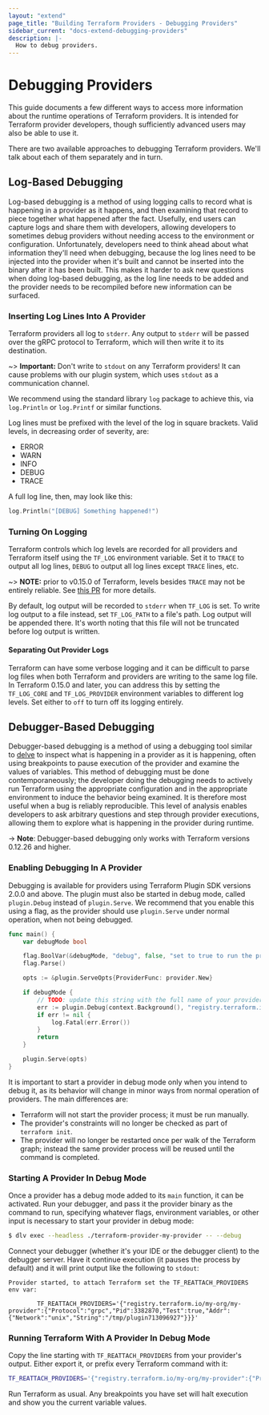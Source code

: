 ```yaml
---
layout: "extend"
page_title: "Building Terraform Providers - Debugging Providers"
sidebar_current: "docs-extend-debugging-providers"
description: |-
  How to debug providers.
---
```


# Debugging Providers

This guide documents a few different ways to access more information about the
runtime operations of Terraform providers. It is intended for Terraform
provider developers, though sufficiently advanced users may also be able to use
it.

There are two available approaches to debugging Terraform providers. We'll talk
about each of them separately and in turn.

## Log-Based Debugging

Log-based debugging is a method of using logging calls to record what is
happening in a provider as it happens, and then examining that record to piece
together what happened after the fact. Usefully, end users can capture logs and
share them with developers, allowing developers to sometimes debug providers
without needing access to the environment or configuration. Unfortunately,
developers need to think ahead about what information they'll need when
debugging, because the log lines need to be injected into the provider when
it's built and cannot be inserted into the binary after it has been built. This
makes it harder to ask new questions when doing log-based debugging, as the log
line needs to be added and the provider needs to be recompiled before new
information can be surfaced.

### Inserting Log Lines Into A Provider

Terraform providers all log to `stderr`. Any output to `stderr` will be passed
over the gRPC protocol to Terraform, which will then write it to its
destination.

~> **Important:** Don't write to `stdout` on any Terraform providers! It can cause
   problems with our plugin system, which uses `stdout` as a communication
   channel.

We recommend using the standard library `log` package to achieve this,
via `log.Println` or `log.Printf` or similar functions.

Log lines must be prefixed with the level of the log in square brackets. Valid
levels, in decreasing order of severity, are:

* ERROR
* WARN
* INFO
* DEBUG
* TRACE

A full log line, then, may look like this:

```go
log.Println("[DEBUG] Something happened!")
```

### Turning On Logging

Terraform controls which log levels are recorded for all providers and
Terraform itself using the `TF_LOG` environment variable. Set it to `TRACE` to
output all log lines, `DEBUG` to output all log lines except `TRACE` lines,
etc.

~> **NOTE:** prior to v0.15.0 of Terraform, levels besides `TRACE` may not be
   entirely reliable. See [this
   PR](https://github.com/hashicorp/terraform/pull/26632) for more details.

By default, log output will be recorded to `stderr` when `TF_LOG` is set. To
write log output to a file instead, set `TF_LOG_PATH` to a file's path. Log
output will be appended there. It's worth noting that this file will not be
truncated before log output is written.

#### Separating Out Provider Logs

Terraform can have some verbose logging and it can be difficult to parse log
files when both Terraform and providers are writing to the same log file. In
Terraform 0.15.0 and later, you can address this by setting the `TF_LOG_CORE`
and `TF_LOG_PROVIDER` environment variables to different log levels.
Set either to `off` to turn off its logging entirely.

## Debugger-Based Debugging

Debugger-based debugging is a method of using a debugging tool similar to
[delve](https://github.com/go-delve/delve) to inspect what is happening in a
provider as it is happening, often using breakpoints to pause execution of the
provider and examine the values of variables. This method of debugging must be
done contemporaneously; the developer doing the debugging needs to actively run
Terraform using the appropriate configuration and in the appropriate
environment to induce the behavior being examined. It is therefore most useful
when a bug is reliably reproducible. This level of analysis enables developers to
ask arbitrary questions and step through provider executions, allowing them to 
explore what is happening in the provider during runtime.

-> **Note**: Debugger-based debugging only works with Terraform versions
   0.12.26 and higher.

### Enabling Debugging In A Provider

Debugging is available for providers using Terraform Plugin SDK versions 2.0.0
and above. The plugin must also be started in debug
mode, called `plugin.Debug` instead of `plugin.Serve`. We recommend that you
enable this using a flag, as the provider should use `plugin.Serve` under
normal operation, when not being debugged.

```go
func main() {
	var debugMode bool

	flag.BoolVar(&debugMode, "debug", false, "set to true to run the provider with support for debuggers like delve")
	flag.Parse()

	opts := &plugin.ServeOpts{ProviderFunc: provider.New}

	if debugMode {
		// TODO: update this string with the full name of your provider as used in your configs
		err := plugin.Debug(context.Background(), "registry.terraform.io/my-org/my-provider", opts)
		if err != nil {
			log.Fatal(err.Error())
		}
		return
	}

	plugin.Serve(opts)
}
```

It is important to start a provider in debug mode only when you intend
to debug it, as its behavior will change in minor ways from normal operation of
providers. The main differences are:

* Terraform will not start the provider process; it must be run manually.
* The provider's constraints will no longer be checked as part of `terraform
  init`.
* The provider will no longer be restarted once per walk of the Terraform
  graph; instead the same provider process will be reused until the command is
  completed.

### Starting A Provider In Debug Mode

Once a provider has a debug mode added to its `main` function, it can be
activated. Run your debugger, and pass it the provider binary as the command to
run, specifying whatever flags, environment variables, or other input is
necessary to start your provider in debug mode:

```sh
$ dlv exec --headless ./terraform-provider-my-provider -- --debug
```

Connect your debugger (whether it's your IDE or the debugger client) to the
debugger server. Have it continue execution (it pauses the process by default)
and it will print output like the following to `stdout`:

```
Provider started, to attach Terraform set the TF_REATTACH_PROVIDERS env var:

        TF_REATTACH_PROVIDERS='{"registry.terraform.io/my-org/my-provider":{"Protocol":"grpc","Pid":3382870,"Test":true,"Addr":{"Network":"unix","String":"/tmp/plugin713096927"}}}'
```

### Running Terraform With A Provider In Debug Mode

Copy the line starting with `TF_REATTACH_PROVIDERS` from your provider's
output. Either export it, or prefix every Terraform command with it:

```sh
TF_REATTACH_PROVIDERS='{"registry.terraform.io/my-org/my-provider":{"Protocol":"grpc","Pid":3382870,"Test":true,"Addr":{"Network":"unix","String":"/tmp/plugin713096927"}}}' terraform apply
```

Run Terraform as usual. Any breakpoints you have set will halt execution and
show you the current variable values.
